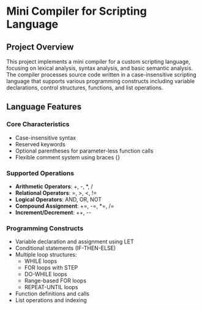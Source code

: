 # Mini Compiler for Scripting Language

## Project Overview
This project implements a mini compiler for a custom scripting language, focusing on lexical analysis, syntax analysis, and basic semantic analysis. The compiler processes source code written in a case-insensitive scripting language that supports various programming constructs including variable declarations, control structures, functions, and list operations.

## Language Features

### Core Characteristics
- Case-insensitive syntax
- Reserved keywords
- Optional parentheses for parameter-less function calls
- Flexible comment system using braces {}

### Supported Operations
- **Arithmetic Operators**: +, -, *, /
- **Relational Operators**: =, >, <, !=
- **Logical Operators**: AND, OR, NOT
- **Compound Assignment**: +=, -=, *=, /=
- **Increment/Decrement**: ++, --

### Programming Constructs
- Variable declaration and assignment using LET
- Conditional statements (IF-THEN-ELSE)
- Multiple loop structures:
  - WHILE loops
  - FOR loops with STEP
  - DO-WHILE loops
  - Range-based FOR loops
  - REPEAT-UNTIL loops
- Function definitions and calls
- List operations and indexing
